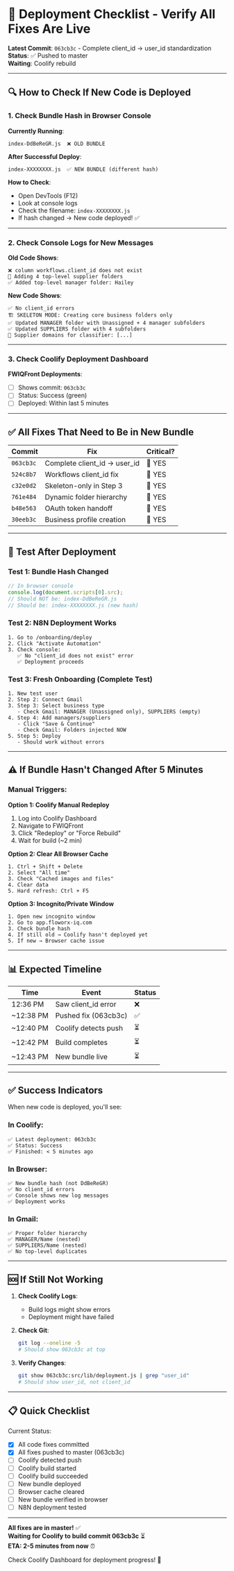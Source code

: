 # 🚀 Deployment Checklist - Verify All Fixes Are Live

**Latest Commit**: `063cb3c` - Complete client_id → user_id standardization  
**Status**: ✅ Pushed to master  
**Waiting**: Coolify rebuild  

---

## 🔍 How to Check If New Code is Deployed

### 1. Check Bundle Hash in Browser Console

**Currently Running**:
```
index-DdBeReGR.js  ❌ OLD BUNDLE
```

**After Successful Deploy**:
```
index-XXXXXXXX.js  ✅ NEW BUNDLE (different hash)
```

**How to Check**:
- Open DevTools (F12)
- Look at console logs
- Check the filename: `index-XXXXXXXX.js`
- If hash changed → New code deployed! ✅

---

### 2. Check Console Logs for New Messages

**Old Code Shows**:
```
❌ column workflows.client_id does not exist
🔄 Adding 4 top-level supplier folders
✅ Added top-level manager folder: Hailey
```

**New Code Shows**:
```
✅ No client_id errors
🏗️ SKELETON MODE: Creating core business folders only
✅ Updated MANAGER folder with Unassigned + 4 manager subfolders
✅ Updated SUPPLIERS folder with 4 subfolders
📧 Supplier domains for classifier: [...]
```

---

### 3. Check Coolify Deployment Dashboard

**FWIQFront Deployments**:
- [ ] Shows commit: `063cb3c`
- [ ] Status: Success (green)
- [ ] Deployed: Within last 5 minutes

---

## ✅ All Fixes That Need to Be in New Bundle

| Commit | Fix | Critical? |
|--------|-----|-----------|
| `063cb3c` | Complete client_id → user_id | 🔴 YES |
| `524c8b7` | Workflows client_id fix | 🔴 YES |
| `c32e0d2` | Skeleton-only in Step 3 | 🔴 YES |
| `761e484` | Dynamic folder hierarchy | 🔴 YES |
| `b48e563` | OAuth token handoff | 🔴 YES |
| `30eeb3c` | Business profile creation | 🔴 YES |

---

## 🧪 Test After Deployment

### Test 1: Bundle Hash Changed
```javascript
// In browser console
console.log(document.scripts[0].src);
// Should NOT be: index-DdBeReGR.js
// Should be: index-XXXXXXXX.js (new hash)
```

### Test 2: N8N Deployment Works
```
1. Go to /onboarding/deploy
2. Click "Activate Automation"
3. Check console:
   ✅ No "client_id does not exist" error
   ✅ Deployment proceeds
```

### Test 3: Fresh Onboarding (Complete Test)
```
1. New test user
2. Step 2: Connect Gmail
3. Step 3: Select business type
   - Check Gmail: MANAGER (Unassigned only), SUPPLIERS (empty)
4. Step 4: Add managers/suppliers
   - Click "Save & Continue"
   - Check Gmail: Folders injected NOW
5. Step 5: Deploy
   - Should work without errors
```

---

## ⚠️ If Bundle Hasn't Changed After 5 Minutes

### Manual Triggers:

**Option 1: Coolify Manual Redeploy**
1. Log into Coolify Dashboard
2. Navigate to FWIQFront
3. Click "Redeploy" or "Force Rebuild"
4. Wait for build (~2 min)

**Option 2: Clear All Browser Cache**
```
1. Ctrl + Shift + Delete
2. Select "All time"
3. Check "Cached images and files"
4. Clear data
5. Hard refresh: Ctrl + F5
```

**Option 3: Incognito/Private Window**
```
1. Open new incognito window
2. Go to app.floworx-iq.com
3. Check bundle hash
4. If still old → Coolify hasn't deployed yet
5. If new → Browser cache issue
```

---

## 📊 Expected Timeline

| Time | Event | Status |
|------|-------|--------|
| 12:36 PM | Saw client_id error | ❌ |
| ~12:38 PM | Pushed fix (063cb3c) | ✅ |
| ~12:40 PM | Coolify detects push | ⏳ |
| ~12:42 PM | Build completes | ⏳ |
| ~12:43 PM | New bundle live | ⏳ |

---

## ✅ Success Indicators

When new code is deployed, you'll see:

### In Coolify:
```
✅ Latest deployment: 063cb3c
✅ Status: Success
✅ Finished: < 5 minutes ago
```

### In Browser:
```
✅ New bundle hash (not DdBeReGR)
✅ No client_id errors
✅ Console shows new log messages
✅ Deployment works
```

### In Gmail:
```
✅ Proper folder hierarchy
✅ MANAGER/Name (nested)
✅ SUPPLIERS/Name (nested)
✅ No top-level duplicates
```

---

## 🆘 If Still Not Working

1. **Check Coolify Logs**:
   - Build logs might show errors
   - Deployment might have failed

2. **Check Git**:
   ```bash
   git log --oneline -5
   # Should show 063cb3c at top
   ```

3. **Verify Changes**:
   ```bash
   git show 063cb3c:src/lib/deployment.js | grep "user_id"
   # Should show user_id, not client_id
   ```

---

## 📋 Quick Checklist

Current Status:
- [x] All code fixes committed
- [x] All fixes pushed to master (063cb3c)
- [ ] Coolify detected push
- [ ] Coolify build started
- [ ] Coolify build succeeded
- [ ] New bundle deployed
- [ ] Browser cache cleared
- [ ] New bundle verified in browser
- [ ] N8N deployment tested

---

**All fixes are in master!** ✅  
**Waiting for Coolify to build commit 063cb3c** ⏳  
**ETA: 2-5 minutes from now** ⏰  

Check Coolify Dashboard for deployment progress! 🚀

